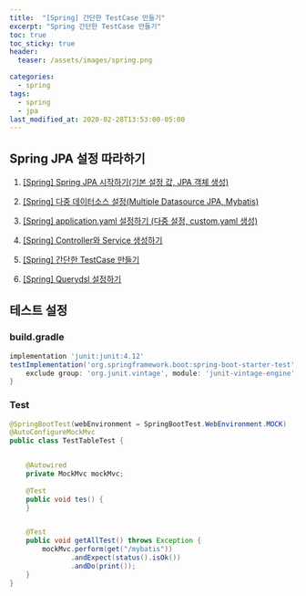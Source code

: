 ```yaml
---
title:  "[Spring] 간단한 TestCase 만들기"
excerpt: "Spring 간단한 TestCase 만들기"
toc: true
toc_sticky: true
header:
  teaser: /assets/images/spring.png

categories:
  - spring
tags:
  - spring
  - jpa
last_modified_at: 2020-02-28T13:53:00-05:00
---
```



## Spring JPA 설정 따라하기

1. [[Spring] Spring JPA 시작하기(기본 설정 값, JPA 객체 생성)](https://maximsungmo.github.io/spring/0-jpa-start/)

2. [[Spring] 다중 데이터소스 설정(Multiple Datasource JPA, Mybatis)](https://maximsungmo.github.io/spring/1-datasource-configuration/)

3. [[Spring] application.yaml 설정하기 (다중 설정, custom.yaml 생성)](https://maximsungmo.github.io/spring/2-datasource-yaml-change/)

4. [[Spring] Controller와 Service 생성하기](https://maximsungmo.github.io/spring/3-jpa-controller-service/)

5. [[Spring] 간단한 TestCase 만들기](https://maximsungmo.github.io/spring/4-jpa-test-case/)

6. [[Spring] Querydsl 설정하기](https://maximsungmo.github.io/spring/5-jpa-querydsl/)


## 테스트 설정

### build.gradle

```groovy
implementation 'junit:junit:4.12'
testImplementation('org.springframework.boot:spring-boot-starter-test') {
    exclude group: 'org.junit.vintage', module: 'junit-vintage-engine'
}
```



### Test

```java
@SpringBootTest(webEnvironment = SpringBootTest.WebEnvironment.MOCK)
@AutoConfigureMockMvc
public class TestTableTest {


    @Autowired
    private MockMvc mockMvc;
    
    @Test
    public void tes() {
    }


    @Test
    public void getAllTest() throws Exception {
        mockMvc.perform(get("/mybatis"))
               .andExpect(status().isOk())
               .andDo(print());
    }
}
```
